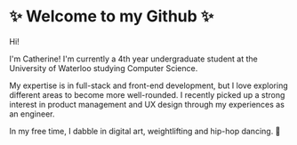 # ✨ Welcome to my Github ✨

<!--
**xiec1377/xiec1377** is a ✨ _special_ ✨ repository because its `README.md` (this file) appears on your GitHub profile.

Here are some ideas to get you started:

- 🔭 I’m currently working on ...
- 🌱 I’m currently learning ...
- 👯 I’m looking to collaborate on ...
- 🤔 I’m looking for help with ...
- 💬 Ask me about ...
- 📫 How to reach me: ...
- 😄 Pronouns: ...
- ⚡ Fun fact: ...
-->


Hi! 

I'm Catherine! I'm currently a 4th year undergraduate student at the University of Waterloo studying Computer Science.

My expertise is in full-stack and front-end development, but I love exploring different areas to become more well-rounded. I recently picked up a strong interest in product management and UX design through my experiences as an engineer.

In my free time, I dabble in digital art, weightlifting and hip-hop dancing. :dancer:

